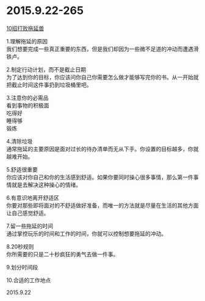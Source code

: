 2015.9.22-265
=============
[10招打败拖延兽](http://mp.weixin.qq.com/s?__biz=MjM5NDg2NjA4MQ==&mid=212404695&idx=1&sn=8412b8fe965595830d00d59bdb0d069f&scene=1&srcid=09231a6f9Bof9cZcLvKTatuB#rd)

1.理解拖延的原因  
我们想要完成一些真正重要的东西，但是我们却因为一些微不足道的冲动而遭遇滑铁卢。

2.制定行动计划，而不是截止日期  
为了达到你的目标，你应该问你自己你需要怎么做才能够写完你的书。从一开始就把截止时间这件事扔到垃圾桶里吧。

3.注意你的必需品  
看到事物的积极面  
吃得好  
睡得够  
锻炼  

4.清除垃圾  
通常拖延的主要原因是面对过长的待办清单而无从下手。你设置的目标越多，你就越难开始。

5.舒适很重要  
你应该对你自己和你的生活感到舒适。如果你要同时操心很多事情，那么第一件事情就是去解决这种操心的情绪。

6.有意识地离开舒适区  
你要对那些即将面对的不舒适做好准备，而唯一的方法就是尽量在生活的其他方面让自己感觉舒适。

7.留一些拖延的时间  
通过掌控玩乐的时间和工作的时间，你就可以控制想要拖延的冲动。

8.20秒规则  
你所需要的只是二十秒疯狂的勇气去做一件事。

9.划分时间段  

10.合适的工作地点

2015.9.22